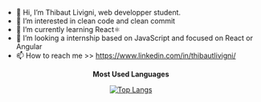 - 👋 Hi, I’m Thibaut Livigni, web developper student.
- 👀 I’m interested in clean code and clean commit
- 🌱 I’m currently learning React⚛️
- 💞️ I’m looking a internship based on JavaScript and focused on React or Angular
- 📫 How to reach me >> https://www.linkedin.com/in/thibautlivigni/

<p align='center'><b>Most Used Languages</b></p>

<p align='center'>
<a href="https://github.com/anuraghazra/github-readme-stats">
<img src="https://github-readme-stats.vercel.app/api/top-langs/?username=LordThi&hide_title=1&count_private=false&layout=compact&theme=dark" alt="Top Langs" />
</a>
</p>
